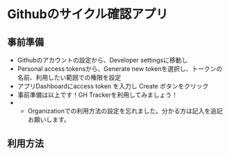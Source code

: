 # Githubのサイクル確認アプリ

## 事前準備
- Githubのアカウントの設定から、Developer settingsに移動し
- Personal access tokensから、Generate new tokenを選択し、トークンの名前、利用したい範囲での権限を設定
- アプリDashboardにaccess token を入力し Create ボタンをクリック
- 事前準備は以上です！GH Trackerを利用してみましょう！
- * Organizationでの利用方法の設定を忘れました。分かる方は記入を追記お願いします。

## 利用方法
